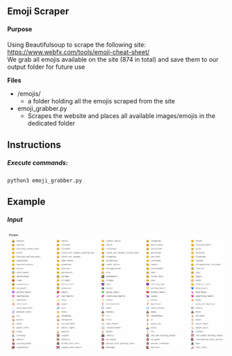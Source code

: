 ## Emoji Scraper
#### Purpose
Using Beautifulsoup to scrape the following site: https://www.webfx.com/tools/emoji-cheat-sheet/  
We grab all emojis available on the site (874 in total) and save them to our output folder for future use

**Files**
* /emojis/
    * a folder holding all the emojis scraped from the site
* emoji_grabber.py 
    * Scrapes the website and places all available images/emojis in the dedicated folder

## Instructions
##### Execute commands:
`python3 emoji_grabber.py`

## Example
##### Input
![Emojis](examples/emojis.png?raw=true "Emojis")
